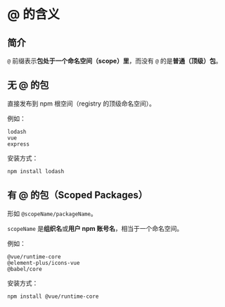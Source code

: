 # @ 的含义

## 简介

`@` 前缀表示**包处于一个命名空间（scope）里**，而没有 `@` 的是**普通（顶级）包**。

## **无 @ 的包**

直接发布到 npm 根空间（registry 的顶级命名空间）。

例如：

```text
lodash
vue
express
```

安装方式：

```bash
npm install lodash
```

## 有 @ 的包（Scoped Packages）

形如 `@scopeName/packageName`。

`scopeName` 是**组织名**或**用户 npm 账号名**，相当于一个命名空间。

例如：

```text
@vue/runtime-core
@element-plus/icons-vue
@babel/core
```

安装方式：

```bash
npm install @vue/runtime-core
```
